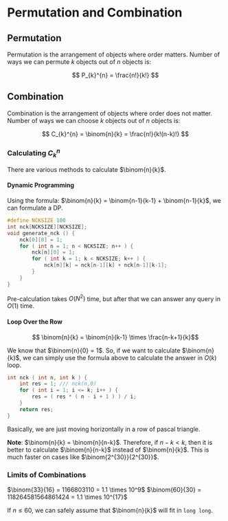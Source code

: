 # Permutation and Combination

## Permutation

Permutation is the arrangement of objects where order matters. Number of ways we can permute $k$ objects out of $n$ objects is:

$$ P_{k}^{n} = \frac{n!}{k!} $$

## Combination

Combination is the arrangement of objects where order does not matter. Number of ways we can choose $k$ objects out of $n$ objects is:

$$ C_{k}^{n} = \binom{n}{k} = \frac{n!}{k!(n-k)!} $$

### Calculating $C_{k}^{n}$

There are various methods to calculate $\binom{n}{k}$.

#### Dynamic Programming

Using the formula: $\binom{n}{k} = \binom{n-1}{k-1} + \binom{n-1}{k}$, we can formulate a DP.

``` cpp
#define NCKSIZE 100
int nck[NCKSIZE][NCKSIZE];
void generate_nck () {
    nck[0][0] = 1;
    for ( int n = 1; n < NCKSIZE; n++ ) {
        nck[n][0] = 1;
        for ( int k = 1; k < NCKSIZE; k++ ) {
            nck[n][k] = nck[n-1][k] + nck[n-1][k-1];
        }
    }
}
```

Pre-calculation takes $O(N^2)$ time, but after that we can answer any query in $O(1)$ time.

#### Loop Over the Row

$$ \binom{n}{k} = \binom{n}{k-1} \times \frac{n-k+1}{k}$$

We know that $\binom{n}{0} = 1$. So, if we want to calculate $\binom{n}{k}$, we can simply use the formula above to calculate the answer in $O(k)$ loop.

``` cpp
int nck ( int n, int k ) {
    int res = 1; /// nck(n,0)
    for ( int i = 1; i <= k; i++ ) {
        res = ( res * ( n - i + 1 ) ) / i;
    }
    return res;
}
```

Basically, we are just moving horizontally in a row of pascal triangle.

**Note**: $\binom{n}{k} = \binom{n}{n-k}$. Therefore, if $n-k < k$, then it is better to calculate $\binom{n}{n-k}$ instead of $\binom{n}{k}$. This is much faster on cases like $\binom{2^{30}}{2^{30}}$.

### Limits of Combinations

$\binom{33}{16} = 1166803110 = 1.1 \times 10^9$
$\binom{60}{30} = 118264581564861424 = 1.1 \times 10^{17}$

If $n \leq 60$, we can safely assume that $\binom{n}{k}$ will fit in `long long`.
